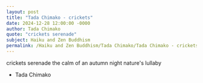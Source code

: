 ```yaml
---
layout: post
title: "Tada Chimako - crickets"
date: 2024-12-28 12:00:00 -0000
author: Tada Chimako
quote: "crickets serenade"
subject: Haiku and Zen Buddhism
permalink: /Haiku and Zen Buddhism/Tada Chimako/Tada Chimako - crickets
---
```


crickets serenade
the calm of an autumn night
nature's lullaby

- Tada Chimako
